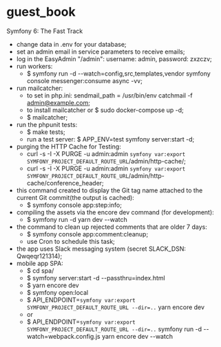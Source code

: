 # guest_book
Symfony 6: The Fast Track

- change data in .env for your database;
- set an admin email in service parameters to receive emails;
- log in the EasyAdmin "/admin": username: admin, password: zxzczv;
- run workers:
    - $ symfony run -d --watch=config,src,templates,vendor symfony console messenger:consume async -vv;
- run mailcatcher:
  - to set in php.ini: sendmail_path = /usr/bin/env catchmail -f admin@example.com;
  - to install mailcatcher or $ sudo docker-compose up -d;
  - $ mailcatcher;
- run the phpunit tests:
    - $ make tests;
    - run a test server: $ APP_ENV=test symfony server:start -d;
- purging the HTTP Cache for Testing:
  - curl -s -I -X PURGE -u admin:admin `symfony var:export SYMFONY_PROJECT_DEFAULT_ROUTE_URL`/admin/http-cache/;
  - curl -s -I -X PURGE -u admin:admin `symfony var:export SYMFONY_PROJECT_DEFAULT_ROUTE_URL`/admin/http-cache/conference_header;
- this command created to display the Git tag name attached to the current Git commit(the output is cached):
  - $ symfony console app:step:info;
- compiling the assets via the encore dev command (for development):
  - $ symfony run -d yarn dev --watch
- the command to clean up rejected comments that are older 7 days:
  - $ symfony console app:comment:cleanup;
  - use Cron to schedule this task;
- the app uses Slack messaging system (secret SLACK_DSN: Qwqeqr121314);
- mobile app SPA:
  - $ cd spa/
  - $ symfony server:start -d --passthru=index.html
  - $ yarn encore dev
  - $ symfony open:local
  - $ API_ENDPOINT=`symfony var:export SYMFONY_PROJECT_DEFAULT_ROUTE_URL --dir=..` yarn encore dev
  - or
  - $ API_ENDPOINT=`symfony var:export SYMFONY_PROJECT_DEFAULT_ROUTE_URL --dir=..` symfony run -d --watch=webpack.config.js yarn encore dev --watch